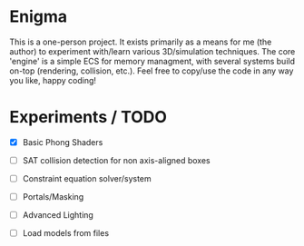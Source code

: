 # Enigma
This is a one-person  project. It exists primarily as a means for me (the author) to experiment with/learn
various 3D/simulation techniques. The core 'engine' is a simple ECS for memory managment, with several systems build
on-top (rendering, collision, etc.). Feel free to copy/use the code in any way you like, happy coding!


# Experiments / TODO
+ [x] Basic Phong Shaders
+ [ ] SAT collision detection for non axis-aligned boxes
+ [ ] Constraint equation solver/system
+ [ ] Portals/Masking 
+ [ ] Advanced Lighting
+ [ ] Load models from files

